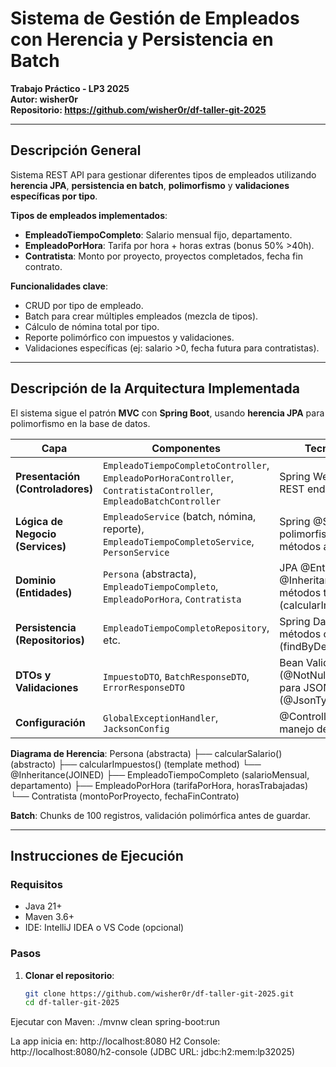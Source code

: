 # Sistema de Gestión de Empleados con Herencia y Persistencia en Batch

**Trabajo Práctico - LP3 2025**  
**Autor: wisher0r**  
**Repositorio: https://github.com/wisher0r/df-taller-git-2025**

---

## Descripción General

Sistema REST API para gestionar diferentes tipos de empleados utilizando **herencia JPA**, **persistencia en batch**, **polimorfismo** y **validaciones específicas por tipo**.  

**Tipos de empleados implementados**:
- **EmpleadoTiempoCompleto**: Salario mensual fijo, departamento.
- **EmpleadoPorHora**: Tarifa por hora + horas extras (bonus 50% >40h).
- **Contratista**: Monto por proyecto, proyectos completados, fecha fin contrato.

**Funcionalidades clave**:
- CRUD por tipo de empleado.
- Batch para crear múltiples empleados (mezcla de tipos).
- Cálculo de nómina total por tipo.
- Reporte polimórfico con impuestos y validaciones.
- Validaciones específicas (ej: salario >0, fecha futura para contratistas).

---

## Descripción de la Arquitectura Implementada

El sistema sigue el patrón **MVC** con **Spring Boot**, usando **herencia JPA** para polimorfismo en la base de datos.

| Capa | Componentes | Tecnologías |
|------|-------------|-------------|
| **Presentación (Controladores)** | `EmpleadoTiempoCompletoController`, `EmpleadoPorHoraController`, `ContratistaController`, `EmpleadoBatchController` | Spring Web MVC, REST endpoints |
| **Lógica de Negocio (Services)** | `EmpleadoService` (batch, nómina, reporte), `EmpleadoTiempoCompletoService`, `PersonService` | Spring @Service, polimorfismo con métodos abstractos |
| **Dominio (Entidades)** | `Persona` (abstracta), `EmpleadoTiempoCompleto`, `EmpleadoPorHora`, `Contratista` | JPA @Entity, @Inheritance(JOINED), métodos template (calcularImpuestos) |
| **Persistencia (Repositorios)** | `EmpleadoTiempoCompletoRepository`, etc. | Spring Data JPA, métodos custom (findByDepartamento) |
| **DTOs y Validaciones** | `ImpuestoDTO`, `BatchResponseDTO`, `ErrorResponseDTO` | Bean Validation (@NotNull), Jackson para JSON polimórfico (@JsonTypeInfo) |
| **Configuración** | `GlobalExceptionHandler`, `JacksonConfig` | @ControllerAdvice, manejo de errores |

**Diagrama de Herencia**:
Persona (abstracta)
├── calcularSalario() (abstracto)
├── calcularImpuestos() (template method)
└── @Inheritance(JOINED)
├── EmpleadoTiempoCompleto (salarioMensual, departamento)
├── EmpleadoPorHora (tarifaPorHora, horasTrabajadas)
└── Contratista (montoPorProyecto, fechaFinContrato)

**Batch**: Chunks de 100 registros, validación polimórfica antes de guardar.

---

## Instrucciones de Ejecución

### Requisitos
- Java 21+
- Maven 3.6+
- IDE: IntelliJ IDEA o VS Code (opcional)

### Pasos
1. **Clonar el repositorio**:
   ```bash
   git clone https://github.com/wisher0r/df-taller-git-2025.git
   cd df-taller-git-2025

Ejecutar con Maven:
./mvnw clean spring-boot:run

La app inicia en: http://localhost:8080
H2 Console: http://localhost:8080/h2-console (JDBC URL: jdbc:h2:mem:lp32025)
